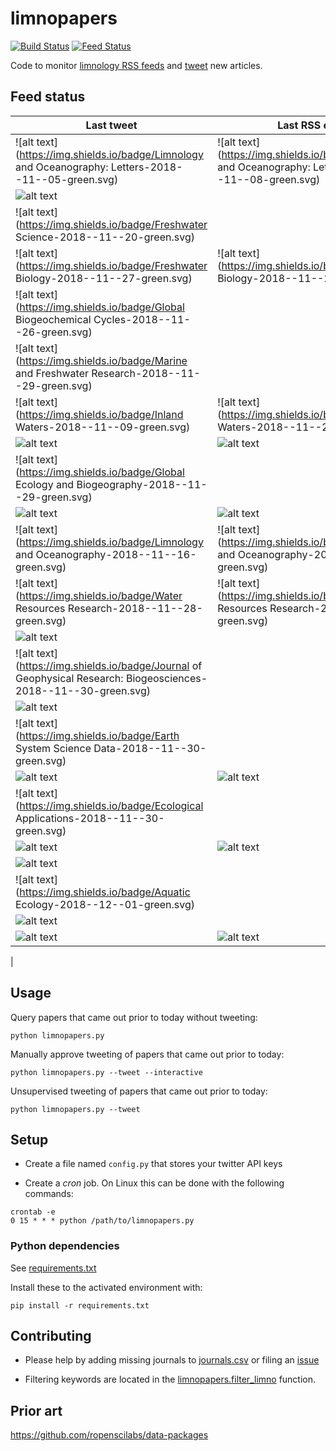# limnopapers

[![Build Status](https://api.travis-ci.org/jsta/limnopapers.png)](https://travis-ci.org/jsta/limnopapers) [![Feed Status](https://img.shields.io/badge/feed%20status-good-green.svg)](https://jsta.github.io/limnopapers)

Code to monitor [limnology RSS feeds](journals.csv) and [tweet](https://twitter.com/limno_papers) new articles.

## Feed status
Last tweet|Last RSS entry
---|---
![alt text](https://img.shields.io/badge/Limnology and Oceanography: Letters-2018--11--05-green.svg)|![alt text](https://img.shields.io/badge/Limnology and Oceanography: Letters-2018--11--08-green.svg)
|![alt text](https://img.shields.io/badge/CJFAS-2018--11--12-green.svg)
|![alt text](https://img.shields.io/badge/Freshwater Science-2018--11--20-green.svg)
![alt text](https://img.shields.io/badge/Freshwater Biology-2018--11--27-green.svg)|![alt text](https://img.shields.io/badge/Freshwater Biology-2018--11--20-green.svg)
|![alt text](https://img.shields.io/badge/Global Biogeochemical Cycles-2018--11--26-green.svg)
|![alt text](https://img.shields.io/badge/Marine and Freshwater Research-2018--11--29-green.svg)
![alt text](https://img.shields.io/badge/Inland Waters-2018--11--09-green.svg)|![alt text](https://img.shields.io/badge/Inland Waters-2018--11--29-green.svg)
![alt text](https://img.shields.io/badge/Oikos-2018--11--17-green.svg)|![alt text](https://img.shields.io/badge/Oikos-2018--11--29-green.svg)
|![alt text](https://img.shields.io/badge/Global Ecology and Biogeography-2018--11--29-green.svg)
![alt text](https://img.shields.io/badge/JAWRA-2018--11--30-green.svg)|![alt text](https://img.shields.io/badge/JAWRA-2018--11--29-green.svg)
![alt text](https://img.shields.io/badge/Limnology and Oceanography-2018--11--16-green.svg)|![alt text](https://img.shields.io/badge/Limnology and Oceanography-2018--11--29-green.svg)
![alt text](https://img.shields.io/badge/Water Resources Research-2018--11--28-green.svg)|![alt text](https://img.shields.io/badge/Water Resources Research-2018--11--29-green.svg)
|![alt text](https://img.shields.io/badge/Ecology-2018--11--29-green.svg)
|![alt text](https://img.shields.io/badge/Journal of Geophysical Research: Biogeosciences-2018--11--30-green.svg)
|![alt text](https://img.shields.io/badge/Biogeosciences-2018--11--30-green.svg)
|![alt text](https://img.shields.io/badge/Earth System Science Data-2018--11--30-green.svg)
![alt text](https://img.shields.io/badge/HESS-2018--11--27-green.svg)|![alt text](https://img.shields.io/badge/HESS-2018--11--30-green.svg)
|![alt text](https://img.shields.io/badge/Ecological Applications-2018--11--30-green.svg)
![alt text](https://img.shields.io/badge/Biogeochemistry-2018--11--24-green.svg)|![alt text](https://img.shields.io/badge/Biogeochemistry-2018--12--01-green.svg)
|![alt text](https://img.shields.io/badge/Ambio-2018--12--01-green.svg)
|![alt text](https://img.shields.io/badge/Aquatic Ecology-2018--12--01-green.svg)
|![alt text](https://img.shields.io/badge/Ecosystems-2018--12--01-green.svg)
![alt text](https://img.shields.io/badge/Hydrobiologia-2018--11--19-green.svg)|![alt text](https://img.shields.io/badge/Hydrobiologia-2019--01--01-green.svg)
|

## Usage

Query papers that came out prior to today without tweeting:

`python limnopapers.py`

Manually approve tweeting of papers that came out prior to today:

`python limnopapers.py --tweet --interactive`

Unsupervised tweeting of papers that came out prior to today:

`python limnopapers.py --tweet`

## Setup

* Create a file named `config.py` that stores your twitter API keys

* Create a _cron_ job. On Linux this can be done with the following commands:

```
crontab -e 
0 15 * * * python /path/to/limnopapers.py
```

### Python dependencies

See [requirements.txt](requirements.txt)

Install these to the activated environment with:

`pip install -r requirements.txt`

## Contributing

* Please help by adding missing journals to [journals.csv](journals.csv) or filing an [issue](https://github.com/jsta/limnopapers/issues)

* Filtering keywords are located in the [limnopapers.filter_limno](limnopapers.py) function.

## Prior art

https://github.com/ropenscilabs/data-packages
